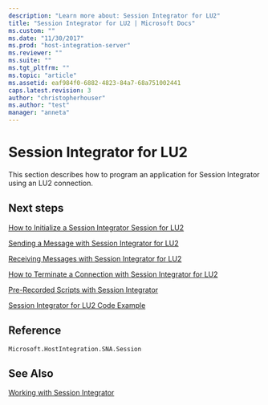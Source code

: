 ```yaml
---
description: "Learn more about: Session Integrator for LU2"
title: "Session Integrator for LU2 | Microsoft Docs"
ms.custom: ""
ms.date: "11/30/2017"
ms.prod: "host-integration-server"
ms.reviewer: ""
ms.suite: ""
ms.tgt_pltfrm: ""
ms.topic: "article"
ms.assetid: eaf984f0-6882-4823-84a7-68a751002441
caps.latest.revision: 3
author: "christopherhouser"
ms.author: "test"
manager: "anneta"
---
```

# Session Integrator for LU2
This section describes how to program an application for Session Integrator using an LU2 connection.  
  
## Next steps
 [How to Initialize a Session Integrator Session for LU2](../core/how-to-initialize-a-session-integrator-session-for-lu21.md)  
  
 [Sending a Message with Session Integrator for LU2](../core/sending-a-message-with-session-integrator-for-lu21.md)  
  
 [Receiving Messages with Session Integrator for LU2](../core/receiving-messages-with-session-integrator-for-lu22.md)  
  
 [How to Terminate a Connection with Session Integrator for LU2](../core/how-to-terminate-a-connection-with-session-integrator-for-lu22.md)  
  
 [Pre-Recorded Scripts with Session Integrator](../core/pre-recorded-scripts-with-session-integrator1.md)  
  
 [Session Integrator for LU2 Code Example](../core/session-integrator-for-lu2-code-example2.md)  
  
## Reference  
 `Microsoft.HostIntegration.SNA.Session`
  
## See Also  
 [Working with Session Integrator](../core/working-with-session-integrator1.md)
